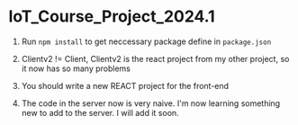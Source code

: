 # IoT_Course_Project_2024.1

1. Run `npm install` to get neccessary package define in `package.json`

2. Clientv2 != Client, Clientv2 is the react project from my other project, so it now has so many problems

3. You should write a new REACT project for the front-end

4. The code in the server now is very naive. I'm now learning something new to add to the server. I will add it soon. 

